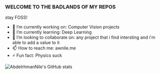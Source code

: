 ### WELCOME TO THE BADLANDS OF MY REPOS

stay FOSS!


- 🔭 I’m currently working on: Computer Vision projects
- 🌱 I’m currently learning: Deep Learning
- 👯 I’m looking to collaborate on: any project that i find intersting and i'm able to add a value to it
- 📫 How to reach me: awnile.me
- ⚡ Fun fact: Physics suck

![AbdelrhmanNile's GitHub stats](https://github-readme-stats.vercel.app/api?username=AbdelrhmanNile&show_icons=true&theme=onedark)
